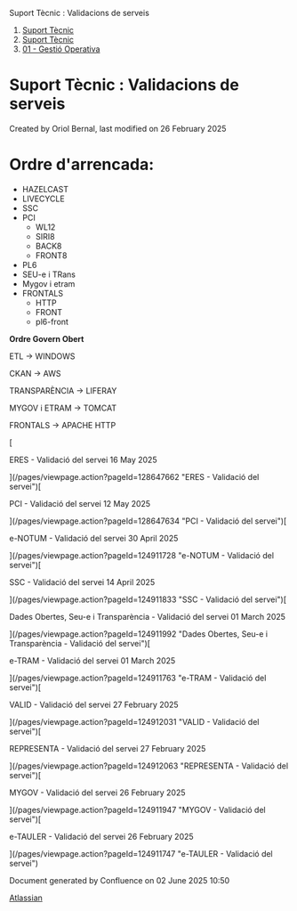 Suport Tècnic : Validacions de serveis  

1.  [Suport Tècnic](index.md)
2.  [Suport Tècnic](13893782.md)
3.  [01 - Gestió Operativa](26313391.md)

Suport Tècnic : Validacions de serveis
======================================

Created by Oriol Bernal, last modified on 26 February 2025

Ordre d'arrencada:
==================

*   HAZELCAST
*   LIVECYCLE
*   SSC
*   PCI
    *   WL12
    *   SIRI8
    *   BACK8
    *   FRONT8
*   PL6
*   SEU-e i TRans
*   Mygov i etram
*   FRONTALS
    *   HTTP
    *   FRONT
    *   pl6-front

  

**Ordre Govern Obert**

ETL → WINDOWS

CKAN → AWS

TRANSPARÈNCIA → LIFERAY

MYGOV i ETRAM → TOMCAT

FRONTALS → APACHE HTTP

  

[

ERES - Validació del servei 16 May 2025

](/pages/viewpage.action?pageId=128647662 "ERES - Validació del servei")[

PCI - Validació del servei 12 May 2025

](/pages/viewpage.action?pageId=128647634 "PCI - Validació del servei")[

e-NOTUM - Validació del servei 30 April 2025

](/pages/viewpage.action?pageId=124911728 "e-NOTUM - Validació del servei")[

SSC - Validació del servei 14 April 2025

](/pages/viewpage.action?pageId=124911833 "SSC - Validació del servei")[

Dades Obertes, Seu-e i Transparència - Validació del servei 01 March 2025

](/pages/viewpage.action?pageId=124911992 "Dades Obertes, Seu-e i Transparència - Validació del servei")[

e-TRAM - Validació del servei 01 March 2025

](/pages/viewpage.action?pageId=124911763 "e-TRAM - Validació del servei")[

VALID - Validació del servei 27 February 2025

](/pages/viewpage.action?pageId=124912031 "VALID - Validació del servei")[

REPRESENTA - Validació del servei 27 February 2025

](/pages/viewpage.action?pageId=124912063 "REPRESENTA - Validació del servei")[

MYGOV - Validació del servei 26 February 2025

](/pages/viewpage.action?pageId=124911947 "MYGOV - Validació del servei")[

e-TAULER - Validació del servei 26 February 2025

](/pages/viewpage.action?pageId=124911747 "e-TAULER - Validació del servei")

Document generated by Confluence on 02 June 2025 10:50

[Atlassian](http://www.atlassian.com/)